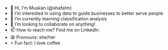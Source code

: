 - 👋 Hi, I’m Muskan (@shafatm)
- 👀 I’m interested in using data to guide businesses to better serve people  
- 🌱 I’m currently learning classification analysis  
- 💞️ I’m looking to collaborate on anything! 
- 📫 How to reach me? Find me on LinkedIn 
- 😄 Pronouns: she/her 
- ⚡ Fun fact: I love coffee 

<!---
shafatm/shafatm is a ✨ special ✨ repository because its `README.md` (this file) appears on your GitHub profile.
You can click the Preview link to take a look at your changes.
--->
